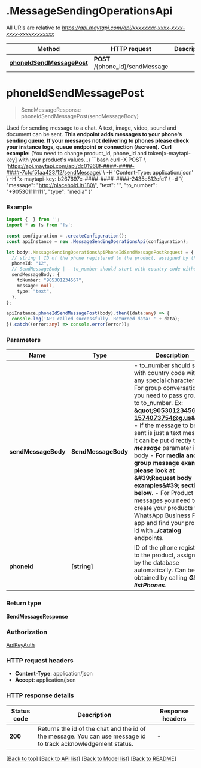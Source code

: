 # .MessageSendingOperationsApi

All URIs are relative to *https://api.maytapi.com/api/xxxxxxxx-xxxx-xxxx-xxxx-xxxxxxxxxxxx*

Method | HTTP request | Description
------------- | ------------- | -------------
[**phoneIdSendMessagePost**](MessageSendingOperationsApi.md#phoneIdSendMessagePost) | **POST** /{phone_id}/sendMessage | 


# **phoneIdSendMessagePost**
> SendMessageResponse phoneIdSendMessagePost(sendMessageBody)

Used for sending message to a chat. A text, image, video, sound and document can be sent.  **This endpoint adds messages to your phone\'s sending queue. If your messages not delivering to phones please check your instance logs, queue endpoint or connection (/screen).**  **Curl example:** (You need to change product_id, phone_id and token[x-maytapi-key] with your product\'s values...) ```bash curl -X POST \\ \'https://api.maytapi.com/api/dc01968f-####-####-####-7cfcf51aa423/12/sendMessage\' \\   -H \'Content-Type: application/json\' \\   -H \'x-maytapi-key: b267697c-####-####-####-2435e812efc1\' \\   -d \'{  \"message\": \"http://placehold.it/180\",   \"text\": \"\",   \"to_number\": \"+905301111111\",   \"type\": \"media\" }\'

### Example


```typescript
import {  } from '';
import * as fs from 'fs';

const configuration = .createConfiguration();
const apiInstance = new .MessageSendingOperationsApi(configuration);

let body:.MessageSendingOperationsApiPhoneIdSendMessagePostRequest = {
  // string | ID of the phone registered to the product, assigned by the database automatically. Can be obtained by calling ***GET listPhones***.
  phoneId: "12",
  // SendMessageBody | - to_number should start with country code without any special characters. - For group conversations you need to pass group.id to to_number. Ex: **\"905301234567-1574073754@g.us\"** - If the message to be sent is just a text message, it can be put directly to ***message*** parameter in the body  - **For media and group message examples please look at \'Request body examples\' section below.** - For Product messages you need to create your products from WhatsApp Business Phone app and find your product id with **_/catalog** endpoints.
  sendMessageBody: {
    toNumber: "905301234567",
    message: null,
    type: "text",
  },
};

apiInstance.phoneIdSendMessagePost(body).then((data:any) => {
  console.log('API called successfully. Returned data: ' + data);
}).catch((error:any) => console.error(error));
```


### Parameters

Name | Type | Description  | Notes
------------- | ------------- | ------------- | -------------
 **sendMessageBody** | **SendMessageBody**| - to_number should start with country code without any special characters. - For group conversations you need to pass group.id to to_number. Ex: **\&quot;905301234567-1574073754@g.us\&quot;** - If the message to be sent is just a text message, it can be put directly to ***message*** parameter in the body  - **For media and group message examples please look at \&#39;Request body examples\&#39; section below.** - For Product messages you need to create your products from WhatsApp Business Phone app and find your product id with **_/catalog** endpoints. |
 **phoneId** | [**string**] | ID of the phone registered to the product, assigned by the database automatically. Can be obtained by calling ***GET listPhones***. | defaults to undefined


### Return type

**SendMessageResponse**

### Authorization

[ApiKeyAuth](README.md#ApiKeyAuth)

### HTTP request headers

 - **Content-Type**: application/json
 - **Accept**: application/json


### HTTP response details
| Status code | Description | Response headers |
|-------------|-------------|------------------|
**200** | Returns the id of the chat and the id of the message. You can use message id to track acknowledgement status. |  -  |

[[Back to top]](#) [[Back to API list]](README.md#documentation-for-api-endpoints) [[Back to Model list]](README.md#documentation-for-models) [[Back to README]](README.md)


